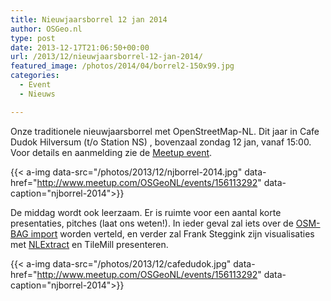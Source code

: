 ```yaml
---
title: Nieuwjaarsborrel 12 jan 2014
author: OSGeo.nl
type: post
date: 2013-12-17T21:06:50+00:00
url: /2013/12/nieuwjaarsborrel-12-jan-2014/
featured_image: /photos/2014/04/borrel2-150x99.jpg
categories:
  - Event
  - Nieuws

---
```

Onze traditionele nieuwjaarsborrel met OpenStreetMap-NL. Dit jaar in Cafe Dudok Hilversum (t/o Station NS) , bovenzaal zondag 12 jan, vanaf 15:00. Voor details en aanmelding zie de [Meetup event][1].

<!-- <img loading="lazy" class="alignnone wp-image-472 size-full" src="/photos/2013/12/njborrel-2014.jpg" alt="njborrel-2014" width="320" height="73" srcset="/photos/2013/12/njborrel-2014.jpg 320w, /photos/2013/12/njborrel-2014-300x68.jpg 300w, /photos/2013/12/njborrel-2014-250x57.jpg 250w, /photos/2013/12/njborrel-2014-150x34.jpg 150w, /photos/2013/12/njborrel-2014-318x73.jpg 318w" sizes="(max-width: 320px) 100vw, 320px" /> -->
{{< a-img data-src="/photos/2013/12/njborrel-2014.jpg" data-href="http://www.meetup.com/OSGeoNL/events/156113292" data-caption="njborrel-2014">}}

De middag wordt ook leerzaam. Er is ruimte voor een aantal korte presentaties, pitches (laat ons weten!). In ieder geval zal iets over de [OSM-BAG import][2] worden verteld, en verder zal Frank Steggink zijn visualisaties met [NLExtract][3] en TileMill presenteren.

<!-- <img loading="lazy" class="alignnone wp-image-473 size-full" src="/photos/2013/12/cafedudok.jpg" alt="cafedudok" width="594" height="122" srcset="/photos/2013/12/cafedudok.jpg 594w, /photos/2013/12/cafedudok-300x61.jpg 300w, /photos/2013/12/cafedudok-250x51.jpg 250w, /photos/2013/12/cafedudok-150x30.jpg 150w" sizes="(max-width: 594px) 100vw, 594px" /> -->
{{< a-img data-src="/photos/2013/12/cafedudok.jpg" data-href="http://www.meetup.com/OSGeoNL/events/156113292" data-caption="njborrel-2014">}}

 [1]: http://www.meetup.com/OSGeoNL/events/156113292
 [2]: http://forum.openstreetmap.org/viewtopic.php?id=18311&p=1
 [3]: http://nlextract.nl